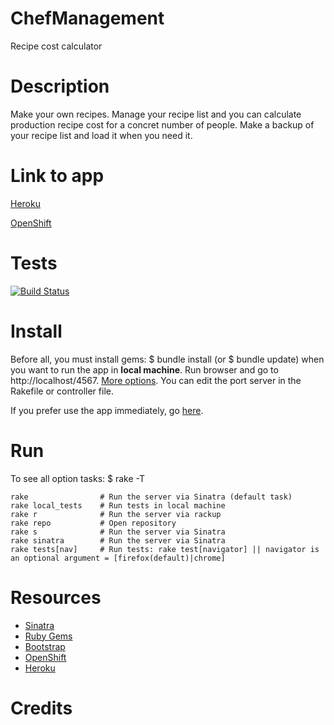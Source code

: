 # ChefManagement

Recipe cost calculator

# Description

Make your own recipes. Manage your recipe list and you can calculate production recipe cost for a concret number of people. Make a backup of your recipe list and load it when you need it.

# Link to app

[Heroku](http://chefmanagement.herokuapp.com/)

[OpenShift](http://chefmanagement-esit.rhcloud.com/)

# Tests

[![Build Status](https://travis-ci.org/alu0100207385/ChefManagement.svg?branch=testing)](https://travis-ci.org/alu0100207385/ChefManagement)

# Install
Before all, you must install gems: $ bundle install (or $ bundle update) when you want to run the app in **local machine**. Run browser and go to http://localhost/4567. [More options](#user-content-run). You can edit the port server in the Rakefile or controller file.

If you prefer use the app immediately, go [here](#user-content-link-to-app).

# Run
To see all option tasks: $ rake -T
```
rake 		  		# Run the server via Sinatra (default task)
rake local_tests    # Run tests in local machine
rake r        		# Run the server via rackup
rake repo			# Open repository
rake s        		# Run the server via Sinatra
rake sinatra  		# Run the server via Sinatra
rake tests[nav]    	# Run tests: rake test[navigator] || navigator is an optional argument = [firefox(default)|chrome]
```

# Resources

* [Sinatra](http://www.sinatrarb.com/)
* [Ruby Gems](https://rubygems.org/)
* [Bootstrap](http://getbootstrap.com/)
* [OpenShift](https://www.openshift.com/)
* [Heroku](https://www.heroku.com/)

# Credits
